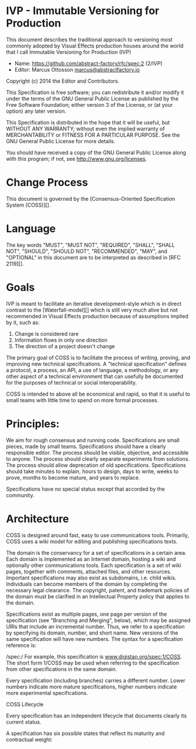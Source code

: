 # IVP - Immutable Versioning for Production

This document describes the traditional approach to versioning most commonly adopted by Visual Effects production houses around the world that I call Immutable Versioning for Production (IVP)

* Name: https://github.com/abstract-factory/rfc/spec:2 (2/IVP)
* Editor: Marcus Ottosson <marcus@abstractfactory.io>

Copyright (c) 2014 the Editor and Contributors.

This Specification is free software; you can redistribute it and/or modify it under the terms of the GNU General Public License as published by the Free Software Foundation; either version 3 of the License, or (at your option) any later version.

This Specification is distributed in the hope that it will be useful, but WITHOUT ANY WARRANTY; without even the implied warranty of MERCHANTABILITY or FITNESS FOR A PARTICULAR PURPOSE. See the GNU General Public License for more details.

You should have received a copy of the GNU General Public License along with this program; if not, see <http://www.gnu.org/licenses>.

# Change Process

This document is governed by the [Consensus-Oriented Specification System (COSS)][].

# Language

The key words "MUST", "MUST NOT", "REQUIRED", "SHALL", "SHALL NOT", "SHOULD", "SHOULD NOT", "RECOMMENDED", "MAY", and "OPTIONAL" in this document are to be interpreted as described in [RFC 2119][].

# Goals

IVP is meant to facilitate an iterative development-style which is in direct contrast to the [Waterfall-model][] which is still very much alive but not recommended in Visual Effects production because of assumptions implied by it, such as:

1. Change is considered rare
2. Information flows in only one direction
3. The direction of a project doesn't change

The primary goal of COSS is to facilitate the process of writing, proving, and improving new technical specifications. A "technical specification" defines a protocol, a process, an API, a use of language, a methodology, or any other aspect of a technical environment that can usefully be documented for the purposes of technical or social interoperability.

COSS is intended to above all be economical and rapid, so that it is useful to small teams with little time to spend on more formal processes.

# Principles:

We aim for rough consensus and running code.
Specifications are small pieces, made by small teams.
Specifications should have a clearly responsible editor.
The process should be visible, objective, and accessible to anyone.
The process should clearly separate experiments from solutions.
The process should allow deprecation of old specifications.
Specifications should take minutes to explain, hours to design, days to write, weeks to prove, months to become mature, and years to replace.

Specifications have no special status except that accorded by the community.

# Architecture

COSS is designed around fast, easy to use communications tools. Primarily, COSS uses a wiki model for editing and publishing specifications texts.

The domain is the conservancy for a set of specifications in a certain area.
Each domain is implemented as an Internet domain, hosting a wiki and optionally other communications tools.
Each specification is a set of wiki pages, together with comments, attached files, and other resources.
Important specifications may also exist as subdomains, i.e. child wikis.
Individuals can become members of the domain by completing the necessary legal clearance. The copyright, patent, and trademark policies of the domain must be clarified in an Intellectual Property policy that applies to the domain.

Specifications exist as multiple pages, one page per version of the specification (see "Branching and Merging", below), which may be assigned URIs that include an incremental number. Thus, we refer to a specification by specifying its domain, number, and short name. New versions of the same specification will have new numbers. The syntax for a specification reference is:

<domain>/spec:<number>/<shortname>
For example, this specification is www.digistan.org/spec:1/COSS. The short form 1/COSS may be used when referring to the specification from other specifications in the same domain.

Every specification (including branches) carries a different number. Lower numbers indicate more mature specifications, higher numbers indicate more experimental specifications.

COSS Lifecycle

Every specification has an independent lifecycle that documents clearly its current status.

A specification has six possible states that reflect its maturity and contractual weight: